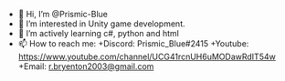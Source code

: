 - 👋 Hi, I’m @Prismic-Blue
- 👀 I’m interested in Unity game development.
- 🌱 I’m actively learning c#, python and html
- 📫 How to reach me: 
  +Discord: Prismic_Blue#2415
  +Youtube: https://www.youtube.com/channel/UCG41rcnUH6uMODawRdIT54w
  +Email: r.bryenton2003@gmail.com
